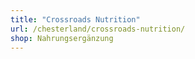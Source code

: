 ```yaml
---
title: "Crossroads Nutrition"
url: /chesterland/crossroads-nutrition/
shop: Nahrungsergänzung
---
```

